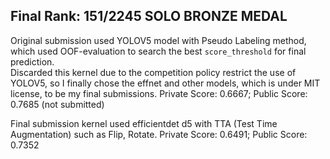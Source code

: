 ## Final Rank:  151/2245 SOLO BRONZE MEDAL

Original submission used YOLOV5 model with Pseudo Labeling method, which used OOF-evaluation to search the best `score_threshold` for final prediction.  
Discarded this kernel due to the competition policy restrict the use of YOLOV5, so I finally chose the effnet and other models, which is under MIT license, 
to be my final submissions. Private Score: 0.6667; Public Score: 0.7685 (not submitted)

Final submission kernel used efficientdet d5 with TTA (Test Time Augmentation) such as Flip, Rotate. Private Score: 0.6491; Public Score: 0.7352


